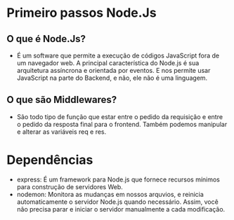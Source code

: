 # Primeiro passos Node.Js

## O que é Node.Js?
- É um software que permite a execução de códigos JavaScript fora de um navegador web. A principal característica do Node.js é sua arquitetura assíncrona e orientada por eventos.
E nos permite usar JavaScript na parte do Backend, e não, ele não é uma linguagem.

## O que são Middlewares?
- São todo tipo de função que estar entre o pedido da requisição e entre o pedido da resposta final para o frontend. Também podemos manipular e alterar as variáveis req e res.


# Dependências
- express: É um framework para Node.js que fornece recursos mínimos para construção de servidores Web. 
- nodemon: Monitora as mudanças em nossos arquvios, e reinicia automaticamente o servidor Node.js quando necessário. Assim, você não precisa parar e iniciar o servidor manualmente a cada modificação.